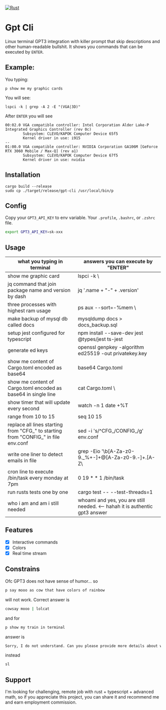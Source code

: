 [![Rust](https://github.com/gustawdaniel/gpt-cli/actions/workflows/rust.yml/badge.svg?branch=main)](https://github.com/gustawdaniel/gpt-cli/actions/workflows/rust.yml)

# Gpt Cli

Linux terminal GPT3 integration with killer prompt that skip descriptions and other human-readable bullshit. It shows
you commands that can be executed by `ENTER`.

## Example:

You typing:

```
p show me my graphic cards
```

You will see:

```
lspci -k | grep -A 2 -E "(VGA|3D)"
```

After `ENTER` you will see

```
00:02.0 VGA compatible controller: Intel Corporation Alder Lake-P Integrated Graphics Controller (rev 0c)
        Subsystem: CLEVO/KAPOK Computer Device 65f5
        Kernel driver in use: i915
--
01:00.0 VGA compatible controller: NVIDIA Corporation GA106M [GeForce RTX 3060 Mobile / Max-Q] (rev a1)
        Subsystem: CLEVO/KAPOK Computer Device 67f5
        Kernel driver in use: nvidia
```

## Installation

```
cargo build --release
sudo cp ./target/release/gpt-cli /usr/local/bin/p
```

## Config

Copy your `GPT3_API_KEY` to env variable. Your `.profile`, `.bashrc`, or `.zshrc` file.

```bash
export GPT3_API_KEY=sk-xxx
```

## Usage

| what you typing in terminal                                                        | answers you can execute by "ENTER"                                          |
|------------------------------------------------------------------------------------|-----------------------------------------------------------------------------|
| show me graphic card                                                               | lspci -k \                                                                  | grep -A 2 -E "(VGA\|3D)"                                        |
| jq command that join package name and version by dash                              | jq '.name + "-" + .version'                                                 |
| three processes with highest ram usage                                             | ps aux --sort=-%mem \                                                       | head -n 4                                            |
| make backup of mysql db called docs                                                | mysqldump docs > docs_backup.sql                                            |
| setup jest configured for typescript                                               | npm install --save-dev jest @types/jest ts-jest                             |
| generate ed keys                                                                   | openssl genpkey -algorithm ed25519 -out privatekey.key                      |
| show me content of Cargo.toml encoded as base64                                    | base64 Cargo.toml                                                           |
| show me content of Cargo.toml encoded as base64 in single line                     | cat Cargo.toml \                                                            | base64 -w 0                                               |
| show timer that will update every second                                           | watch -n 1 date +%T                                                         |
| range from 10 to 15                                                                | seq 10 15                                                                   |
| replace all lines starting from "CFG_" to starting from "CONFIG_" in file env.conf | sed -i 's/^CFG_/CONFIG_/g' env.conf                                         |
| write one liner to detect emails in file                                           | grep -Eio '\b[A-Za-z0-9._%+-]+@[A-Za-z0-9.-]+\.[A-Z\                        |a-z]{2,}\b' filename   |
| cron line to execute /bin/task every monday at 7pm                                 | 0 19 * * 1 /bin/task                                                        |
| run rusts tests one by one                                                         | cargo test -- --test-threads=1                                              |
| who i am and am i still needed                                                     | whoami and yes, you are still needed. <-- hahah it is authentic gpt3 answer |

## Features

- [x] Interactive commands
- [x] Colors
- [x] Real time stream

## Constrains

Ofc GPT3 does not have sense of humor... so

```bash
p say mooo as cow that have colors of rainbow
```

will not work. Correct answer is

```bash
cowsay mooo | lolcat
```

and for

```bash
p show my train in terminal
```

answer is

```bash
Sorry, I do not understand. Can you please provide more details about what you want me to do?
```

instead

```bash
sl
```

## Support

I'm looking for challenging, remote job with rust + typescript + advanced math, so if you appreciate this project, you
can share it and recommend me and earn employment commission.